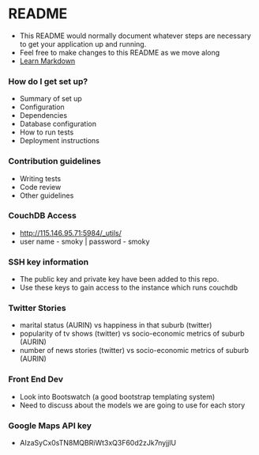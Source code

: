 # README #

* This README would normally document whatever steps are necessary to get your application up and running.
* Feel free to make changes to this README as we move along
* [Learn Markdown](https://bitbucket.org/tutorials/markdowndemo)


### How do I get set up? ###

* Summary of set up
* Configuration
* Dependencies
* Database configuration
* How to run tests
* Deployment instructions

### Contribution guidelines ###

* Writing tests
* Code review
* Other guidelines

### CouchDB Access ###
* http://115.146.95.71:5984/_utils/
* user name - smoky | password - smoky

### SSH key information ###
* The public key and private key have been added to this repo.
* Use these keys to gain access to the instance which runs couchdb

### Twitter Stories
* marital status (AURIN) vs happiness in that suburb (twitter)
* popularity of tv shows (twitter) vs socio-economic metrics of suburb (AURIN)
* number of news stories (twitter) vs socio-economic metrics of suburb (AURIN)

### Front End Dev
* Look into Bootswatch (a good bootstrap templating system)
* Need to discuss about the models we are going to use for each story

### Google Maps API key
* AIzaSyCx0sTN8MQBRiWt3xQ3F60d2zJk7nyjjlU